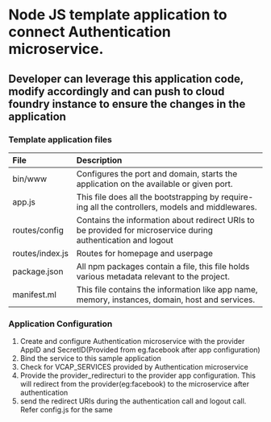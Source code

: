 # Node JS template application to connect Authentication microservice.

## Developer can leverage this application code, modify accordingly and can push to cloud foundry instance to ensure the changes in the application

### Template application files

File | Description
:-- | :-- 
bin/www | Configures the port and domain, starts the application on the available or given port.
app.js | This file does all the bootstrapping by require-ing all the controllers, models and middlewares.
routes/config | Contains the information about redirect URIs to be provided for microservice during authentication and logout
routes/index.js | Routes for homepage and userpage
package.json | All npm packages contain a file, this file holds various metadata relevant to the project.
manifest.ml | This file contains the information like app name, memory, instances, domain, host and services.


### Application Configuration

1. Create and configure Authentication microservice with the provider AppID and SecretID(Provided from eg.facebook after app configuration)
2. Bind the service to this sample application
3. Check for VCAP_SERVICES provided by Authentication microservice
4. Provide the provider_redirecturi to the provider app configuration. This will redirect from the provider(eg:facebook) to the microservice after authentication
5. send the redirect URIs during the authentication call and logout call. Refer config.js for the same
